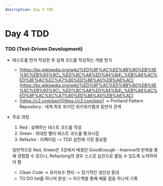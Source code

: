 ```yaml
---
description: Day 4 TDD
---
```


# Day 4 TDD

### TDD (Test-Driven Development)

* 테스트를 먼저 작성한 후 실제 코드를 작성하는 개발 방식
  * [https://ko.wikipedia.org/wiki/%ED%8F%AC%ED%8B%80%EB%9E%9C%EB%93%9C\_%ED%8C%A8%ED%84%B4\_%EB%A6%AC%ED%8F%AC%EC%A7%80%ED%86%A0%EB%A6%AC](https://ko.wikipedia.org/wiki/%ED%8F%AC%ED%8B%80%EB%9E%9C%EB%93%9C\_%ED%8C%A8%ED%84%B4\_%EB%A6%AC%ED%8F%AC%EC%A7%80%ED%86%A0%EB%A6%AC)
  * [https://c2.com/ppr/](https://c2.com/ppr/) -> Portland Pattern Repository : 세계 최초 위키인 위키위키웹과 동반자 관계
*   주요 과정

    1. Red : 실패하는 테스트 코드를 작성
    2. Green : 최대한 빨리 테스트 코드를 통과시킴
    3. Refactor : 리팩터링 -> TDD 실천에 가장 중요함

    일반적으로 Red, Green은 3강에서 배웠던 GoodEnough - Improve의 반복을 통해 경험할 수 있으나, Refactorig의 경우 스스로 습관으로 붙일 수 있도록 노력하여야 함

    * Clean Code -> 유지보수 편리 -> 장기적인 생산성 증대
    * TO DO list를 하나씩 완성 -> 피드백을 통해 배울 점을 하나씩 기록

